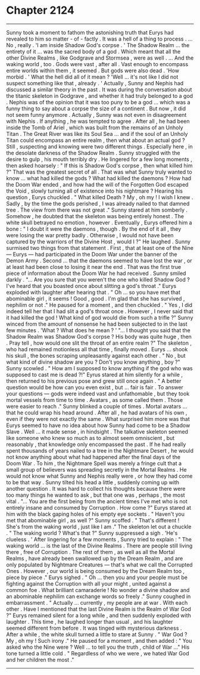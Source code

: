 
# Chapter 2124


---

Sunny took a moment to fathom the astonishing truth that Eurys had revealed to him so matter - of - factly .
It was a hell of a thing to process .
... No , really .
'I am inside Shadow God's corpse . '
The Shadow Realm … the entirety of it … was the sacred body of a god .
Which meant that all the other Divine Realms , like Godgrave and Stormsea , were as well .
… And the waking world , too .
Gods were vast , after all . Vast enough to encompass entire worlds within them , it seemed .
But gods were also dead .
'How morbid . '
What the hell did all of it mean ?
'Well … it's not like I did not suspect something like that , already . '
Actually , Sunny and Nephis had discussed a similar theory in the past . It was during the conversation about the titanic skeleton in Godgrave , and whether it had truly belonged to a god .
Nephis was of the opinion that it was too puny to be a god … which was a funny thing to say about a corpse the size of a continent .
But now , it did not seem funny anymore .
Actually , Sunny was not even in disagreement with Nephis . If anything , he was tempted to agree . After all , he had been inside the Tomb of Ariel , which was built from the remains of an Unholy Titan . The Great River was like its Soul Sea … and if the soul of an Unholy Titan could encompass an entire realm , then what about an actual god ?
Still , suspecting and knowing were two different things . Especially here , in the desolate darkness of the Shadow Realm .
Sunny struggled with the desire to gulp , his mouth terribly dry .
He lingered for a few long moments , then asked hoarsely :
" If this is Shadow God's corpse , then what killed him ?"
That was the greatest secret of all . That was what Sunny truly wanted to know … what had killed the gods ? What had killed the daemons ? How had the Doom War ended , and how had the will of the Forgotten God escaped the Void , slowly turning all of existence into his nightmare ?
Hearing his question , Eurys chuckled .
" What killed Death ? My , oh my ! I wish I knew . Sadly , by the time the gods perished , I was already nailed to that damned tree . The view from there was not great ."
Sunny stared at him somberly .
Somehow , he doubted that the skeleton was being entirely honest .
The white skull betrayed no emotion , however .
Eventually , Eurys offered him a bone :
" I doubt it were the daemons , though . By the end of it all , they were losing the war pretty badly . Otherwise , I would not have been captured by the warriors of the Divine Host , would I ?"
He laughed .
Sunny surmised two things from that statement .
First , that at least one of the Nine — Eurys — had participated in the Doom War under the banner of the Demon Army .
Second … that the daemons seemed to have lost the war , or at least had been close to losing it near the end .
That was the first true piece of information about the Doom War he had received .
Sunny smiled darkly .
"... Are you sure that you weren't the one who killed Shadow God ? I've heard that you boasted once about slitting a god's throat ."
Eurys exploded with laughter after hearing that .
" Oh … so you have met that abominable girl , it seems ! Good , good . I'm glad that she has survived , nephilim or not ."
He paused for a moment , and then chuckled .
" Yes , I did indeed tell her that I had slit a god's throat once . However , I never said that it had killed the god ! What kind of god would die from such a trifle ?"
Sunny winced from the amount of nonsense he had been subjected to in the last few minutes .
'What ? What does he mean ? '
"... I thought you said that the Shadow Realm was Shadow God's corpse ? His body was quite huge , then . Pray tell , how would one slit the throat of an entire realm ?"
The skeleton , who had remained motionless all that time , finally moved .
Eurys … shook his skull , the bones scraping unpleasantly against each other .
" No , but what kind of divine shadow are you ? Don't you know anything , boy ?"
Sunny scowled .
" How am I supposed to know anything if the god who was supposed to cast me is dead ?!"
Eyrus stared at him silently for a while , then returned to his previous pose and grew still once again .
" A better question would be how can you even exist , but … fair is fair . To answer your questions — gods were indeed vast and unfathomable , but they took mortal vessels from time to time . Avatars , as some called them . Those were easier to reach ."
Sunny blinked a couple of times .
Mortal avatars … that he could wrap his head around . After all , he had avatars of his own , even if they were not exactly the same .
What surprised him more was that Eurys seemed to have no idea about how Sunny had come to be a Shadow Slave .
Well … it made sense , in hindsight . The talkative skeleton seemed like someone who knew so much as to almost seem omniscient , but reasonably , that knowledge only encompassed the past . If he had really spent thousands of years nailed to a tree in the Nightmare Desert , he would not know anything about what had happened after the final days of the Doom War .
To him , the Nightmare Spell was merely a fringe cult that a small group of believers was spreading secretly in the Mortal Realms . He would not know what Sunny and Nephis really were , or how they had come to be that way .
Sunny tilted his head a little , suddenly coming up with another question .
It was hard to collect his thoughts because there were too many things he wanted to ask , but that one was , perhaps , the most vital .
"... You are the first being from the ancient times I've met who is not entirely insane and consumed by Corruption . How come ?"
Eurys stared at him with the black gaping holes of his empty eye sockets .
" Haven't you met that abominable girl , as well ?"
Sunny scoffed .
" That's different ! She's from the waking world , just like I am ."
The skeleton let out a chuckle .
" The waking world ? What's that ?"
Sunny suppressed a sigh .
'He's clueless . '
After lingering for a few moments , Sunny tried to explain :
" The waking world … is the last of the Divine Realms . There are people still living there , free of Corruption . The rest of them , as well as all the Mortal Realms , have already been swallowed up by the Dream Realm , and are only populated by Nightmare Creatures — that's what we call the Corrupted Ones . However , our world is being consumed by the Dream Realm too , piece by piece ."
Eurys sighed .
" Oh … then you and your people must be fighting against the Corruption with all your might , united against a common foe . What brilliant camaraderie ! No wonder a divine shadow and an abominable nephilim can exchange words so freely ."
Sunny coughed in embarrassment .
" Actually … currently , my people are at war . With each other . Have I mentioned that the last Divine Realm is the Realm of War God ?"
Eurys remained silent for a long while , and then suddenly exploded with laughter .
This time , he laughed longer than usual , and his laughter seemed different from before .
It was tinged with mysterious darkness .
After a while , the white skull turned a little to stare at Sunny .
" War God ? My , oh my ! Such irony ."
He paused for a moment , and then added :
" You asked who the Nine were ? Well … to tell you the truth , child of War …"
His tone turned a little cold .
" Regardless of who we were , we hated War God and her children the most ."

---


